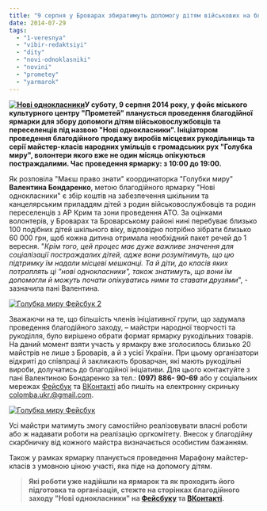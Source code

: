 ```yaml
---
title: "9 серпня у Броварах збиратимуть допомогу дітям військових на благодійному ярмарку рукоділля"
date: 2014-07-29
tags: 
  - "1-veresnya"
  - "vibir-redaktsiyi"
  - "dity"
  - "novi-odnoklasniki"
  - "novini"
  - "prometey"
  - "yarmarok"
---
```


**[![Нові однокласники](https://mpz.brovary.org/wp-content/uploads/2014/07/Novi-odnoklasniki.jpg)](https://mpz.brovary.org/wp-content/uploads/2014/07/Novi-odnoklasniki.jpg)У суботу, 9 серпня 2014 року, у фойє міського культурного центру "Прометей" планується проведення благодійної ярмарки для збору допомоги дітям військовослужбовців та переселенців під назвою "Нові однокласники". Ініціатором проведення благодійного продажу виробів місцевих рукодільниць та серії майстер-класів народних умільців є громадських рух "Голубка миру", волонтери якого вже не один місяць опікуються постраждалими. Час проведення ярмарку: з 10:00 до 19:00.**

Як розповіла "Маєш право знати" координаторка "Голубки миру" **Валентина Бондаренко**, метою благодійного ярмарку "Нові однокласники" є збір коштів на забезпечення шкільним та канцелярським приладдям дітей з родин військовослужбовців та родин переселенців з АР Крим та зони проведення АТО. За оцінками волонтерів, у Броварах та Броварському районі нині перебуває близько 100 подібних дітей шкільного віку, відповідно потрібно зібрати близько 60 000 грн, щоб кожна дитина отримала необхідний пакет речей до 1 вересня. "_Крім того, цей процес має дуже важливе значення для соціалізації постраждалих дітей, адже вони розумітимуть, що цю підтримку їм надали місцеві мешканці. Та й діти, до класів яких потраплять ці "нові однокласники", також знатимуть, що вони їм допомогли й можуть почати опікуватись ними та ставати друзями_", - зазначила пані Валентина.

[![Голубка миру Фейсбук 2](https://mpz.brovary.org/wp-content/uploads/2014/07/Golubka-miru-Feysbuk-2.png)](https://mpz.brovary.org/wp-content/uploads/2014/07/Golubka-miru-Feysbuk-2.png)

Зважаючи на те, що більшість членів ініціативної групи, що задумала проведення благодійного заходу, – майстри народної творчості та рукоділля, було вирішено обрати формат ярмарку рукодільних товарів. На даний момент взяти участь у ярмакру вже зголосилось близько 20 майстрів не лише з Броварів, а й з усієї України. При цьому організатори відкриті до співпраці й закликають броварчан, які мають рукодільні вироби, долучатись до благодійної ініціативи. Для цього контактуйте з пані Валентиною Бондаренко за тел.: **(097) 886- 90-69** або у соціальних мережах [Фейсбук](https://www.facebook.com/valentbondarenko) та [ВКонтакті](http://vk.com/v_v_bondarenko) або пишіть на електронну скриньку colomba.ukr.@gmail.com.

[![Голубка миру Фейсбук](https://mpz.brovary.org/wp-content/uploads/2014/07/Golubka-miru-Feysbuk.png)](https://mpz.brovary.org/wp-content/uploads/2014/07/Golubka-miru-Feysbuk.png)

Усі майстри матимуть змогу самостійно реалізовувати власні роботи або ж надавати роботи на реалізацію оргкомітету. Внесок у благодійну скарбничку від кожного майстра визначається особистим бажанням.

Також у рамках ярмарку планується проведення Марафону майстер-класів з умовною ціною участі, яка піде на допомогу дітям.

> **Які роботи уже надійшли на ярмарок та як проходить його підготовка та організація, стежте на сторінках благодійного заходу "Нові однокласники" на [Фейсбуку](https://www.facebook.com/events/1447683265497651) та [ВКонтакті](http://vk.com/event73913336).**
